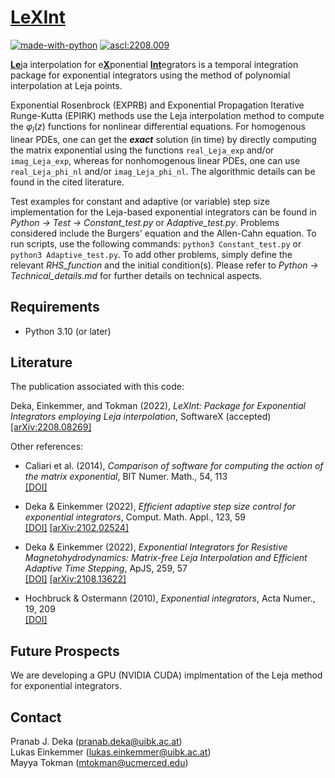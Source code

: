 #  [LeXInt](#)


[![made-with-python](https://img.shields.io/badge/Made%20with-Python-1f425h.svg)](https://www.python.org/)
<a href="https://ascl.net/2208.009"><img src="https://img.shields.io/badge/ascl-2208.009-blue.svg?colorY=262255" alt="ascl:2208.009" /></a>

[**Le**](#)ja interpolation for e[**X**](#)ponential [**Int**](#)egrators is a temporal integration package for exponential integrators using the method of polynomial interpolation at Leja points.

Exponential Rosenbrock (EXPRB) and Exponential Propagation Iterative Runge-Kutta (EPIRK) methods use the Leja interpolation method to compute the $\varphi_l(z)$ functions for nonlinear differential equations. For homogenous linear PDEs, one can get the ***exact*** solution (in time) by directly computing the matrix exponential using the functions ``real_Leja_exp`` and/or ``imag_Leja_exp``, whereas for nonhomogenous linear PDEs, one can use ``real_Leja_phi_nl`` and/or ``imag_Leja_phi_nl``. The algorithmic details can be found in the cited literature. 

Test examples for constant and adaptive (or variable) step size implementation for the Leja-based exponential integrators can be found in *Python &rarr; Test &rarr; Constant_test.py* or *Adaptive_test.py*. Problems considered include the Burgers' equation and the Allen-Cahn equation. To run scripts, use the following commands: `python3 Constant_test.py` or `python3 Adaptive_test.py`. To add other problems, simply define the relevant *RHS_function* and the initial condition(s). Please refer to *Python &rarr; Technical_details.md* for further details on technical aspects.

## Requirements
- Python 3.10 (or later)

## Literature
The publication associated with this code:

Deka, Einkemmer, and Tokman (2022), *LeXInt: Package for Exponential Integrators employing Leja interpolation*, SoftwareX (accepted) <br />
[[arXiv:2208.08269]](https://doi.org/10.48550/arXiv.2208.08269)

Other references:
- Caliari et al. (2014), *Comparison of software for computing the action of the matrix exponential*, BIT Numer. Math., 54, 113 <br />
[[DOI]](https://doi.org/10.1007/s10543-013-0446-0)

- Deka \& Einkemmer (2022), *Efficient adaptive step size control for exponential integrators*, Comput. Math. Appl., 123, 59 <br />
[[DOI]](https://doi.org/10.1016/j.camwa.2022.07.011) [[arXiv:2102.02524]](https://doi.org/10.48550/arXiv.2102.02524)

- Deka \& Einkemmer (2022), *Exponential Integrators for Resistive Magnetohydrodynamics: Matrix-free Leja Interpolation and Efficient Adaptive Time Stepping*, ApJS, 259, 57 <br />
[[DOI]](https://doi.org/10.3847/1538-4365/ac5177) [[arXiv:2108.13622]](https://doi.org/10.48550/arXiv.2108.13622)

- Hochbruck \& Ostermann (2010), *Exponential integrators*, Acta Numer., 19, 209 <br />
[[DOI]](https://doi.org/10.1017/S0962492910000048)

## Future Prospects
We are developing a GPU (NVIDIA CUDA) implmentation of the Leja method for exponential integrators.

## Contact
Pranab J. Deka  (<pranab.deka@uibk.ac.at>) <br />
Lukas Einkemmer (<lukas.einkemmer@uibk.ac.at>) <br />
Mayya Tokman  (<mtokman@ucmerced.edu>)

